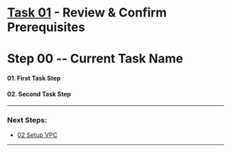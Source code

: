 # [Task 01](./) - Review & Confirm Prerequisites
# Step 00 -- Current Task Name
#### 01\. First Task Step
#### 02\. Second Task Step
---------------------------------------------------------------------------------
### Next Steps:
  + [02 Setup VPC]
--------------------------------------------------------------------------------
[02 Setup VPC]:/manual/00_NextTaskName.md

